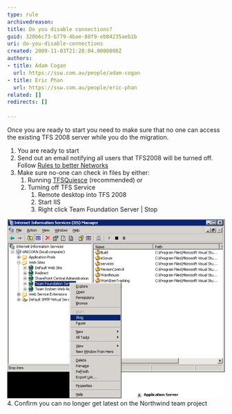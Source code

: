 ```yaml
---
type: rule
archivedreason: 
title: Do you disable connections?
guid: 320b6c73-b779-4bae-80f9-eb84235aeb1b
uri: do-you-disable-connections
created: 2009-11-03T21:28:04.0000000Z
authors:
- title: Adam Cogan
  url: https://ssw.com.au/people/adam-cogan
- title: Eric Phan
  url: https://ssw.com.au/people/eric-phan
related: []
redirects: []

---
```


Once you are ready to start you need to make sure that no one can access the existing TFS 2008 server while you do the migration.

1. You are ready to start
2. Send out an email notifying all users that TFS2008 will be turned off. 
Follow [Rules to better Networks](http://www.ssw.com.au/SSW/Standards/Rules/RulesToBetterNetworks.aspx#rebootrestart)
3. Make sure no-one can check in files by either:
    1. Running [TFSQuiesce](http://support.microsoft.com/kb/950893) (recommended) 
or
    2. Turning off TFS Service
        1. Remote desktop into TFS 2008
        2. Start IIS
        3. Right click Team Foundation Server | Stop


![You need to stop anyone checking in files](StopTFSServices.png)
4. Confirm you can no longer get latest on the Northwind team project


<!--endintro-->
